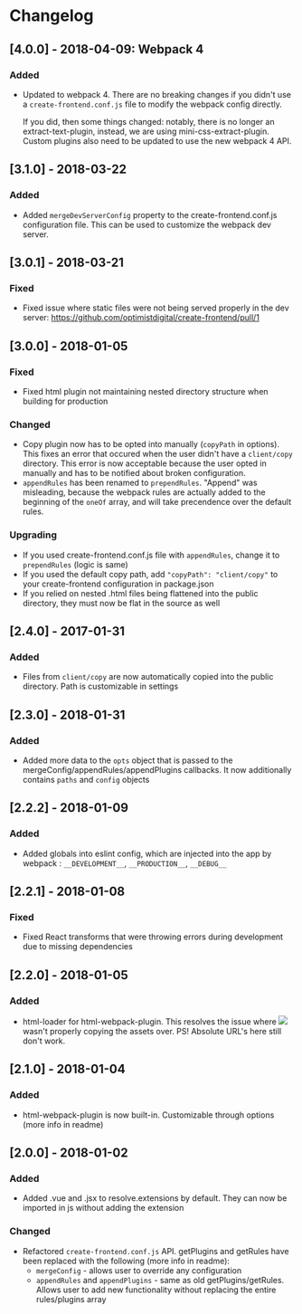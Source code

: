 # Changelog

## [4.0.0] - 2018-04-09: Webpack 4

### Added
- Updated to webpack 4. There are no breaking changes if you didn't use a `create-frontend.conf.js` file to modify the webpack config directly.

    If you did, then some things changed: notably, there is no longer an extract-text-plugin, instead, we are using mini-css-extract-plugin. Custom plugins also need to be updated to use the new webpack 4 API.

## [3.1.0] - 2018-03-22
### Added
- Added `mergeDevServerConfig` property to the create-frontend.conf.js configuration file. This can be used to customize the webpack dev server.

## [3.0.1] - 2018-03-21
### Fixed
- Fixed issue where static files were not being served properly in the dev server: https://github.com/optimistdigital/create-frontend/pull/1

## [3.0.0] - 2018-01-05
### Fixed
- Fixed html plugin not maintaining nested directory structure when building for production

### Changed
- Copy plugin now has to be opted into manually (`copyPath` in options). This fixes an error that occured when the user didn't have a `client/copy` directory. This error is now acceptable because the user opted in manually and has to be notified about broken configuration. 
- `appendRules` has been renamed to `prependRules`. "Append" was misleading, because the webpack rules are actually added to the beginning of the `oneOf` array, and will take precendence over the default rules. 

### Upgrading
- If you used create-frontend.conf.js file with `appendRules`, change it to `prependRules` (logic is same)
- If you used the default copy path, add `"copyPath": "client/copy"` to your create-frontend configuration in package.json
- If you relied on nested .html files being flattened into the public directory, they must now be flat in the source as well

## [2.4.0] - 2017-01-31
### Added
- Files from `client/copy` are now automatically copied into the public directory. Path is customizable in settings

## [2.3.0] - 2018-01-31
### Added
- Added more data to the `opts` object that is passed to the mergeConfig/appendRules/appendPlugins callbacks.
It now additionally contains `paths` and `config` objects

## [2.2.2] - 2018-01-09
### Added
- Added globals into eslint config, which are injected into the app by webpack : `__DEVELOPMENT__`, `__PRODUCTION__`, `__DEBUG__`

## [2.2.1] - 2018-01-08
### Fixed
- Fixed React transforms that were throwing errors during development due to missing dependencies

## [2.2.0] - 2018-01-05
### Added
- html-loader for html-webpack-plugin. This resolves the issue where <img src="../images/filename.ext"> wasn't properly
copying the assets over. PS! Absolute URL's here still don't work. 

## [2.1.0] - 2018-01-04
### Added
- html-webpack-plugin is now built-in. Customizable through options (more info in readme)

## [2.0.0] - 2018-01-02
### Added
- Added .vue and .jsx to resolve.extensions by default. They can now be imported in js without adding the extension

### Changed
- Refactored `create-frontend.conf.js` API. getPlugins and getRules have been replaced with the following (more info in readme):
    - `mergeConfig` - allows user to override any configuration
    - `appendRules` and `appendPlugins` - same as old getPlugins/getRules. Allows user to add new functionality without replacing the entire rules/plugins array
